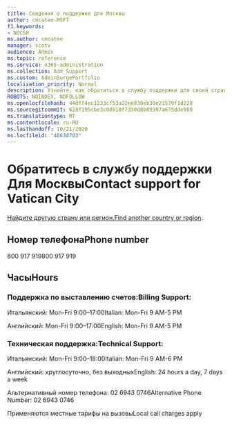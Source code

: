 ```yaml
---
title: Сведения о поддержке для Москвы
author: cmcatee-MSFT
f1.keywords:
- NOCSH
ms.author: cmcatee
manager: scotv
audience: Admin
ms.topic: reference
ms.service: o365-administration
ms.collection: Adm_Support
ms.custom: AdminSurgePortfolio
localization_priority: Normal
description: Узнайте, как обратиться в службу поддержки для своей страны или региона.
ROBOTS: NOINDEX, NOFOLLOW
ms.openlocfilehash: 44dff4ec1233cf53a22ee830eb30e21579f1d228
ms.sourcegitcommit: 628f195cbe3c00910f7350d8b09997a675dde989
ms.translationtype: MT
ms.contentlocale: ru-RU
ms.lasthandoff: 10/21/2020
ms.locfileid: "48638703"
---
```

# <a name="contact-support-for-vatican-city"></a><span data-ttu-id="beffc-103">Обратитесь в службу поддержки Для Москвы</span><span class="sxs-lookup"><span data-stu-id="beffc-103">Contact support for Vatican City</span></span>

<span data-ttu-id="beffc-104">[Найдите другую страну или регион.](../contact-support-for-business-products.md)</span><span class="sxs-lookup"><span data-stu-id="beffc-104">[Find another country or region](../contact-support-for-business-products.md).</span></span>

## <a name="phone-number"></a><span data-ttu-id="beffc-105">Номер телефона</span><span class="sxs-lookup"><span data-stu-id="beffc-105">Phone number</span></span>
<span data-ttu-id="beffc-106">800 917 919</span><span class="sxs-lookup"><span data-stu-id="beffc-106">800 917 919</span></span>

## <a name="hours"></a><span data-ttu-id="beffc-107">Часы</span><span class="sxs-lookup"><span data-stu-id="beffc-107">Hours</span></span>
### <a name="billing-support"></a><span data-ttu-id="beffc-108">Поддержка по выставлению счетов:</span><span class="sxs-lookup"><span data-stu-id="beffc-108">Billing Support:</span></span>

<span data-ttu-id="beffc-109">Итальянский: Mon-Fri 9:00–17:00</span><span class="sxs-lookup"><span data-stu-id="beffc-109">Italian: Mon-Fri 9 AM-5 PM</span></span>

<span data-ttu-id="beffc-110">Английский: Mon-Fri 9:00–17:00</span><span class="sxs-lookup"><span data-stu-id="beffc-110">English: Mon-Fri 9 AM-5 PM</span></span>

### <a name="technical-support"></a><span data-ttu-id="beffc-111">Техническая поддержка:</span><span class="sxs-lookup"><span data-stu-id="beffc-111">Technical Support:</span></span>

<span data-ttu-id="beffc-112">Итальянский: Mon-Fri 9:00–18:00</span><span class="sxs-lookup"><span data-stu-id="beffc-112">Italian: Mon-Fri 9 AM-6 PM</span></span>

<span data-ttu-id="beffc-113">Английский: круглосуточно, без выходных</span><span class="sxs-lookup"><span data-stu-id="beffc-113">English: 24 hours a day, 7 days a week</span></span>

<span data-ttu-id="beffc-114">Альтернативный номер телефона: 02 6943 0746</span><span class="sxs-lookup"><span data-stu-id="beffc-114">Alternative Phone Number: 02 6943 0746</span></span>

<span data-ttu-id="beffc-115">Применяются местные тарифы на вызовы</span><span class="sxs-lookup"><span data-stu-id="beffc-115">Local call charges apply</span></span>
